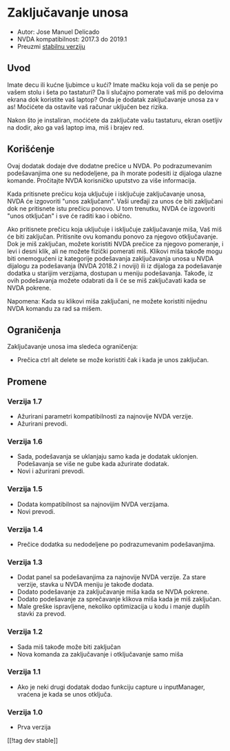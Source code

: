 # Zaključavanje unosa #

* Autor: Jose Manuel Delicado
* NVDA kompatibilnost: 2017.3 do 2019.1
* Preuzmi [stabilnu verziju][1]

## Uvod

Imate decu ili kućne ljubimce u kući? Imate mačku koja voli da se penje po
vašem stolu i šeta po tastaturi? Da li slučajno pomerate vaš miš po delovima
ekrana dok koristite vaš laptop? Onda je dodatak zaključavanje unosa za v
as! Moćićete da ostavite vaš računar uključen bez rizika.

Nakon što je instaliran, moćićete da zaključate vašu tastaturu, ekran
osetljiv na dodir, ako ga vaš laptop ima, miš i brajev red.

## Korišćenje

Ovaj dodatak dodaje dve dodatne prečice u NVDA. Po podrazumevanim
podešavanjima one su nedodeljene, pa ih morate podesiti iz dijaloga ulazne
komande. Pročitajte NVDA korisničko uputstvo za više informacija.

Kada pritisnete prečicu koja uključuje i isključuje zaključavanje unosa,
NVDA će izgovoriti "unos zaključann". Vaši uređaji za unos će biti
zaključani dok ne pritisnete istu prečicu ponovo. U tom trenutku, NVDA će
izgovoriti "unos otključan" i sve će raditi kao i obično.

Ako pritisnete prečicu koja uključuje i isključuje zaključavanje miša, Vaš
miš će biti zaključan. Pritisnite ovu komandu ponovo za njegovo
otključavanje. Dok je miš zaključan, možete koristiti NVDA prečice za
njegovo pomeranje, i  levi i desni klik, ali ne možete fizički pomerati
miš. Klikovi miša takođe mogu biti onemogućeni iz kategorije podešavanja
zaključavanja unosa u NVDA dijalogu za podešavanja (NVDA 2018.2 i noviji)
ili iz dijaloga za podešavanje dodatka u starijim verzijama, dostupan u
meniju podešavanja. Takođe, iz ovih podešavanja možete odabrati da li će se
miš zaključavati kada se NVDA pokrene.

Napomena: Kada su klikovi miša zaključani, ne možete koristiti nijednu NVDA
komandu za rad sa mišem.

## Ograničenja

Zaključavanje unosa ima sledeća ograničenja:

* Prečica ctrl alt delete se može koristiti čak i kada je unos zaključan.

## Promene

### Verzija 1.7

* Ažurirani parametri kompatibilnosti za najnovije NVDA verzije.
* Ažurirani prevodi.

### Verzija 1.6

* Sada, podešavanja se uklanjaju samo kada je dodatak uklonjen. Podešavanja
  se više ne gube kada ažurirate dodatak.
* Novi i ažurirani prevodi.

### Verzija 1.5

* Dodata kompatibilnost sa najnovijim NVDA verzijama.
* Novi prevodi.

### Verzija 1.4

* Prečice dodatka su nedodeljene po podrazumevanim podešavanjima.

### Verzija 1.3

* Dodat panel sa podešavanjima za najnovije NVDA verzije. Za stare verzije,
  stavka u NVDA meniju je takođe dodata.
* Dodato podešavanje za zaključavanje miša kada se NVDA pokrene.
* Dodato podešavanje za sprečavanje klikova miša kada je miš zaključan.
* Male greške ispravljene, nekoliko optimizacija u kodu i manje duplih
  stavki za prevod.

### Verzija 1.2

* Sada miš takođe može biti zaključan
* Nova komanda za zaključavanje i otključavanje samo miša

### Verzija 1.1

* Ako je neki drugi dodatak dodao funkciju capture u inputManager, vraćena
  je kada se unos otključa.

### Verzija 1.0

* Prva verzija

[[!tag dev stable]]

[1]: https://addons.nvda-project.org/files/get.php?file=inputlock
